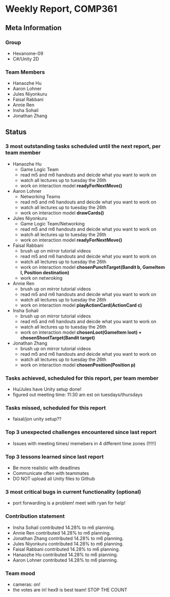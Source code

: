 # Weekly Report, COMP361

## Meta Information

### Group

 * Hexanome-09
 * C#/Unity 2D

### Team Members

 * Hanaozhe Hu
 * Aaron Lohner
 * Jules Niyonkuru
 * Faisal Rabbani
 * Annie Ren
 * Insha Sohail
 * Jonathan Zhang


## Status

### 3 most outstanding tasks scheduled until the next report, per team member

 * Hanaozhe Hu
   * Game Logic Team
   * read m5 and m6 handouts and deicde what you want to work on
   * watch all lectures up to tuesday the 26th
   * work on interaction model **readyForNextMove()**
 * Aaron Lohner
   * Networking Teams
   * read m5 and m6 handouts and deicde what you want to work on
   * watch all lectures up to tuesday the 26th
   * work on interaction model **drawCards()**
 * Jules Niyonkuru
   * Game Logic Team/Networking
   * read m5 and m6 handouts and deicde what you want to work on
   * watch all lectures up to tuesday the 26th
   * work on interaction model **readyForNextMove()**
 * Faisal Rabbani
   * brush up on mirror tutorial videos
   * read m5 and m6 handouts and deicde what you want to work on
   * watch all lectures up to tuesday the 26th
   * work on interaction model **chosenPunchTarget(Bandit b, GameItem l, Position destination)**
   * work on netwroking
 * Annie Ren
   * brush up on mirror tutorial videos
   * read m5 and m6 handouts and deicde what you want to work on
   * watch all lectures up to tuesday the 26th
   * work on interaction model **playActionCard(ActionCard c)**
 * Insha Sohail
   * brush up on mirror tutorial videos
   * read m5 and m6 handouts and deicde what you want to work on
   * watch all lectures up to tuesday the 26th
   * work on interaction model **chosenLoot(GameItem loot) + chosenShootTarget(Bandit target)**
 * Jonathan Zhang
   * brush up on mirror tutorial videos
   * read m5 and m6 handouts and deicde what you want to work on
   * watch all lectures up to tuesday the 26th
   * work on interaction model **chosenPosition(Position p)**

### Tasks achieved, scheduled for this report, per team member
   * Hu/Jules have Unity setup done!
   * figured out meeting time: 11:30 am est on tuesdays/thursdays

### Tasks missed, scheduled for this report 
   * faisal/jon unity setup??

### Top 3 unexpected challenges encountered since last report
   * Issues with meeting times/ memebers in 4 different time zones (!!!!!)

### Top 3 lessons learned since last report
   * Be more realistic with deadlines
   * Communicate often with teammates
   * DO NOT upload all Unity files to Github

### 3 most critical bugs in current functionality (optional)
   * port forwarding is a problem! meet with ryan for help!

### Contribution statement
   * Insha Sohail contributed 14.28% to m6 planning.
   * Annie Ren contributed 14.28% to m6 planning.
   * Jonathan Zhang contributed 14.28% to m6 planning.
   * Jules Niyonkuru contributed 14.28% to m6 planning.
   * Faisal Rabbani contributed 14.28% to m6 planning.
   * Hanaozhe Hu contributed 14.28% to m6 planning.
   * Aaron Lohner contributed 14.28% to m6 planning.
   

### Team mood

   * cameras: on! 
   * the votes are in! hex9 is best team! STOP THE COUNT
